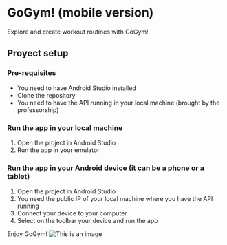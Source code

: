 # GoGym! (mobile version)
Explore and create workout routines with GoGym!

## Proyect setup

### Pre-requisites
* You need to have Android Studio installed
* Clone the repository
* You need to have the API running in your local machine (brought by the professorship)

### Run the app in your local machine
1. Open the project in Android Studio
2. Run the app in your emulator

### Run the app in your Android device (it can be a phone or a tablet)
1. Open the project in Android Studio
2. You need the public IP of your local machine where you have the API running
3. Connect your device to your computer
4. Select on the toolbar your device and run the app

Enjoy GoGym!
![This is an image](/res/drawable/logo2docuatri.png)
